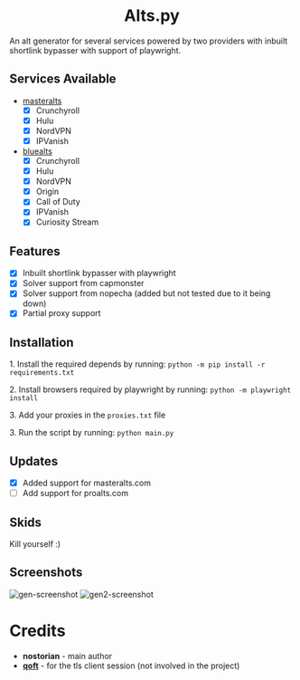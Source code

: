<h1 align="center" id="title">Alts.py</h1>
<p id="description">An alt generator for several services powered by two providers with inbuilt shortlink bypasser with support of playwright.</p>

<h2>Services Available</h2>

- [masteralts](https://masteralts.com)
  - [x] Crunchyroll
  - [x] Hulu
  - [x] NordVPN
  - [x] IPVanish

- [bluealts](https://bluealts.net)
  - [x] Crunchyroll
  - [x] Hulu
  - [x] NordVPN
  - [x] Origin
  - [x] Call of Duty
  - [x] IPVanish
  - [x] Curiosity Stream

## Features
- [x] Inbuilt shortlink bypasser with playwright
- [x] Solver support from capmonster
- [x] Solver support from nopecha (added but not tested due to it being down)
- [x] Partial proxy support

<h2>Installation</h2>
<p>1. Install the required depends by running: <code>python -m pip install -r requirements.txt</code></p>
<p>2. Install browsers required by playwright by running: <code>python -m playwright install</code></p>
<p>3. Add your proxies in the <code>proxies.txt</code> file</p>
<p>3. Run the script by running: <code>python main.py</code></p>

## Updates
- [x] Added support for masteralts.com
- [ ] Add support for proalts.com

<h2>Skids</h2>
<p>Kill yourself :)</p>

<h2>Screenshots</h2>
<img url="https://raw.githubusercontent.com/fw-real/alts-py/main/screenshots/gen.png" alt="gen-screenshot">
<img url="https://raw.githubusercontent.com/fw-real/alts-py/main/screenshots/gen2.png" alt="gen2-screenshot">

<h1>Credits</h1>
    <ul>
        <li><strong>nostorian</strong> - main author</li>
        <li><strong><a href="https://github.com/qoft/">qoft</a></strong> - for the tls client session (not involved in the project)</li>
    </ul>
